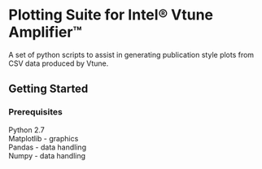 # Plotting Suite for Intel® Vtune Amplifier™

A set of python scripts to assist in generating publication style plots from CSV data produced by Vtune.

## Getting Started


### Prerequisites

Python 2.7  
Matplotlib - graphics  
Pandas - data handling  
Numpy - data handling  
